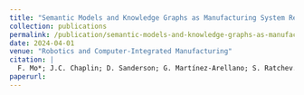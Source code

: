 ```yaml
---
title: "Semantic Models and Knowledge Graphs as Manufacturing System Reconfiguration Enablers"
collection: publications
permalink: /publication/semantic-models-and-knowledge-graphs-as-manufacturing-system-reconfiguration-ena
date: 2024-04-01
venue: "Robotics and Computer-Integrated Manufacturing"
citation: |
  F. Mo*; J.C. Chaplin; D. Sanderson; G. Martínez-Arellano; S. Ratchev. "Semantic Models and Knowledge Graphs as Manufacturing System Reconfiguration Enablers". Robotics and Computer-Integrated Manufacturing, 86:102625, April 2024.
paperurl:
---
```

